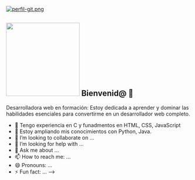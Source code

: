 [![perfil-git.png](https://i.postimg.cc/BnXBqwvM/perfil-git.png)](https://postimg.cc/YvBWRRYW)

## <img src="[https://media.giphy.com/media/HQHwvSBSy7s0AXOlWt/giphy.gif](https://media4.giphy.com/media/v1.Y2lkPTc5MGI3NjExN2NlODB4M2cycWx1YnNzN2FnZDFocDRmeXU3dGwzanR1N2o5MDMwZiZlcD12MV9pbnRlcm5hbF9naWZfYnlfaWQmY3Q9cw/kBZ212yGzFaxgkSIKW/giphy.gif)" width="200"/>     Bienvenid@ 👋

Desarrolladora web en formación: Estoy dedicada a aprender y dominar las habilidades esenciales para convertirme en un desarrollador web completo. 

- 🔭 Tengo experiencia en C y funadmentos en HTML, CSS, JavaScript  
- 🌱  Estoy ampliando mis conocimientos con  Python, Java.
- 👯 I’m looking to collaborate on ...
- 🤔 I’m looking for help with ...
- 💬 Ask me about ...
- 📫 How to reach me: ...
- 😄 Pronouns: ...
- ⚡ Fun fact: ...
-->
